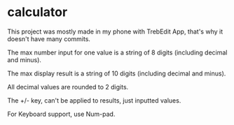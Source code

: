 # calculator

This project was mostly made in my phone with TrebEdit App, that's why it doesn't have many commits.

The max number input for one value is a string of 8 digits (including decimal and minus).

The max display result is a string of 10 digits (including decimal and minus).

All decimal values are rounded to 2 digits.

The +/- key, can't be applied to results, just inputted values.

For Keyboard support, use Num-pad.
